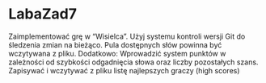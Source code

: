 # LabaZad7
Zaimplementować grę w “Wisielca”. Użyj systemu kontroli wersji Git do śledzenia zmian na bieżąco. Pula dostępnych słów powinna być wczytywana z pliku. Dodatkowo: Wprowadzić system punktów w zależności od szybkości odgadnięcia słowa oraz liczby pozostałych szans. Zapisywać i wczytywać z pliku listę najlepszych graczy (high scores)

